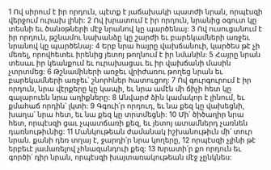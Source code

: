 1 Ով սիրում է իր որդուն, պէտք է յաճախակի պատժի նրան, որպէսզի վերջում ուրախ լինի:
2 Ով խրատում է իր որդուն, նրանից օգուտ կը տեսնի եւ ծանօթների մէջ նրանով կը պարծենայ:
3 Ով ուսուցանում է իր որդուն, թշնամու նախանձը կը շարժի եւ բարեկամների առջեւ նրանով կը պարծենայ:
4 Երբ նրա հայրը վախճանուի, կարծես թէ չի մեռել, որովհետեւ իրենից յետոյ թողնում է իր նմանին:
5 Հայրը նրան տեսաւ իր կեանքում եւ ուրախացաւ եւ իր վախճանի մասին չտրտմեց:
6 Թշնամիների առջեւ վրիժառու թողեց նրան եւ բարեկամների առջեւ՝ շնորհներ հատուցող:
7 Ով գուրգուրում է իր որդուն, նրա վէրքերը կը կապի, եւ նրա ամէն մի ճիչի հետ կը գալարուեն նրա աղիքները:
8 Անվարժ ձին կամակոր է լինում, եւ քմահաճ որդին՝ լկտի:
9 Գգուի՛ր որդուդ, եւ նա քեզ կը վախեցնի, խաղա՛ նրա հետ, եւ նա քեզ կը տրտմեցնի:
10 Մի՛ ծիծաղիր նրա հետ, որպէսզի ցաւ չպատճառի քեզ, եւ յետոյ ատամներդ չառնեն դառնութիւնից:
11 Մանկութեան ժամանակ իշխանութիւն մի՛ տուր նրան. քանի դեռ տղայ է, ջարդի՛ր նրա կողերը,
12 որպէսզի չլինի թէ երբեւէ յամառելով չհնազանդուի քեզ:
13 Խրատի՛ր քո որդուն եւ գործի՛ դիր նրան, որպէսզի խայտառակութեան մէջ չընկնես:
